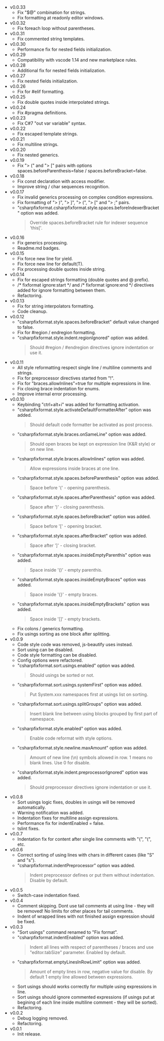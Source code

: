 * v0.0.33
  * Fix "$@" combination for strings.
  * Fix formatting at readonly editor windows.
* v0.0.32
  * Fix foreach loop without parentheses.
* v0.0.31
  * Fix commented string templates.
* v0.0.30
  * Performance fix for nested fields initialization.
* v0.0.29
  * Compatibility with vscode 1.14 and new marketplace rules.
* v0.0.28
  * Additional fix for nested fields initialization.
* v0.0.27
  * Fix nested fields initialization.
* v0.0.26
  * Fix for #elif formatting.
* v0.0.25
  * Fix double quotes inside interpolated strings.
* v0.0.24
  * Fix #pragma definitions.
* v0.0.23
  * Fix C#7 "out var variable" syntax.
* v0.0.22
  * Fix escaped template strings.
* v0.0.21
  * Fix multiline strings.
* v0.0.20
  * Fix nested generics.
* v0.0.19
  * Fix "> (" and "> [" pairs with options spaces.beforeParenthesis=false / spaces.beforeBracket=false.
* v0.0.18
  * Fix const declaration with access modifier.
  * Improve string / char sequences recognition.
* v0.0.17
  * Fix invalid generics processing on complex condition expressions.
  * Fix formatting of "> )", "> ]", "> (", "> [" and "> ;" pairs.
  * "csharpfixformat.csharpfixformat.style.spaces.beforeIndexerBracket" option was added.
    > Override spaces.beforeBracket rule for indexer sequence 'this['.
* v0.0.16
  * Fix generics processing.
  * Readme.md badges.
* v0.0.15
  * Fix force new line for yield.
  * Fix force new line for default(T).
  * Fix processing double quotes inside string.
* v0.0.14
  * Fix for escaped strings formatting (double quotes and @ prefix).
  * /\* fixformat ignore:start \*/ and /\* fixformat ignore:end \*/ directives added
  for ignore formatting between them.
  * Refactoring.
* v0.0.13
  * Fix for string interpolators formatting.
  * Code cleanup.
* v0.0.12
  * "csharpfixformat.style.spaces.beforeBracket" default value changed to false.
  * Fix for #region / endregion formatting.
  * "csharpfixformat.style.indent.regionIgnored" option was added.
    > Should #region / #endregion directives ignore indentation or use it.
* v0.0.11
  * All style reformatting respect single line / multiline comments and strings.
  * Fix for preprocessor directives started from "!".
  * Fix for "braces.allowInlines"=true for multiple expressions in line.
  * Fix closing brace indentation for enums.
  * Improve internal error processing.
* v0.0.10
  * Keybinding "ctrl+alt+i" was added for formatting activation.
  * "csharpfixformat.style.activateDefaultFormatterAfter" option was added.
    > Should default code formatter be activated as post process.
  * "csharpfixformat.style.braces.onSameLine" option was added.
    > Should open braces be kept on expression line (K&R style) or on new line.
  * "csharpfixformat.style.braces.allowInlines" option was added.
    > Allow expressions inside braces at one line.
  * "csharpfixformat.style.spaces.beforeParenthesis" option was added.
    > Space before '(' - opening parenthesis.
  * "csharpfixformat.style.spaces.afterParenthesis" option was added.
    > Space after ')' - closing parenthesis.
  * "csharpfixformat.style.spaces.beforeBracket" option was added.
    > Space before '[' - opening bracket.
  * "csharpfixformat.style.spaces.afterBracket" option was added.
    > Space after ']' - closing bracket.
  * "csharpfixformat.style.spaces.insideEmptyParenthis" option was added.
    > Space inside '()' - empty parenthis.
  * "csharpfixformat.style.spaces.insideEmptyBraces" option was added.
    > Space inside '{}' - empty braces.
  * "csharpfixformat.style.spaces.insideEmptyBrackets" option was added.
    > Space inside '[]' - empty brackets.
  * Fix colons / generics formatting.
  * Fix usings sorting as one block after splitting.
* v0.0.9
  * Code style code was removed, js-beautify uses instead.
  * Sort using can be disabled.
  * Code style formatting can be disabled.
  * Config options were refactored.
  * "csharpfixformat.sort.usings.enabled" option was added.
    > Should usings be sorted or not.
  * "csharpfixformat.sort.usings.systemFirst" option was added.
    > Put System.xxx namespaces first at usings list on sorting.
  * "csharpfixformat.sort.usings.splitGroups" option was added.
    > Insert blank line between using blocks grouped by first part of namespace.
  * "csharpfixformat.style.enabled" option was added.
    > Enable code reformat with style options.
  * "csharpfixformat.style.newline.maxAmount" option was added.
    > Amount of new line (\n) symbols allowed in row. 1 means no blank lines. Use 0 for disable.
  * "csharpfixformat.style.indent.preprocessorIgnored" option was added.
    > Should preprocessor directives ignore indentation or use it.
* v0.0.8
  * Sort usings logic fixes, doubles in usings will be removed automatically.
  * Warning notification was added.
  * Indentation fixes for multiline assign expressions.
  * Performance fix for indentEnabled = false.
  * tslint fixes.
* v0.0.7
  * Indentation fix for content after single line comments with "{", "(", etc.
* v0.0.6
  * Correct sorting of using lines with chars in different cases (like "S" and "s").
  * "csharpfixformat.indentPreprocessor" option was added.
    > Indent preprocessor defines or put them without indentation. Disable by default.
* v0.0.5
  * Switch-case indentation fixed.
* v0.0.4
  * Comment skipping. Dont use tail comments at using line - they will be removed!
  No limits for other places for tail comments.
  * Indent of wrapped lines with not finished assign expression should be fixed.
* v0.0.3
  * "Sort usings" command renamed to "Fix format".
  * "csharpfixformat.indentEnabled" option was added.
    > Indent all lines with respect of parentheses / braces and use "editor.tabSize" parameter. Enabled by default.
  * "csharpfixformat.emptyLinesInRowLimit" option was added.
    > Amount of empty lines in row, negative value for disable. By default 1 empty line allowed between expressions.
  * Sort usings should works correctly for multiple using expressions in line.
  * Sort usings should ignore commented expressions (if usings put at begining of each line inside multiline comment - they will be sorted).
  * Refactoring.
* v0.0.2
  * Debug logging removed.
  * Refactoring.
* v0.0.1
  * Init release.